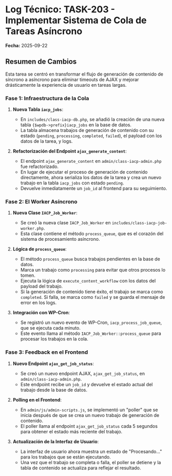 # Log Técnico: TASK-203 - Implementar Sistema de Cola de Tareas Asíncrono

**Fecha:** 2025-09-22

## Resumen de Cambios

Esta tarea se centró en transformar el flujo de generación de contenido de síncrono a asíncrono para eliminar timeouts de AJAX y mejorar drásticamente la experiencia de usuario en tareas largas.

### Fase 1: Infraestructura de la Cola

1.  **Nueva Tabla `iacp_jobs`**:
    *   En `includes/class-iacp-db.php`, se añadió la creación de una nueva tabla `{$wpdb->prefix}iacp_jobs` en la base de datos.
    *   La tabla almacena trabajos de generación de contenido con su estado (`pending`, `processing`, `completed`, `failed`), el payload con los datos de la tarea, y logs.

2.  **Refactorización del Endpoint `ajax_generate_content`**:
    *   El endpoint `ajax_generate_content` en `admin/class-iacp-admin.php` fue refactorizado.
    *   En lugar de ejecutar el proceso de generación de contenido directamente, ahora serializa los datos de la tarea y crea un nuevo trabajo en la tabla `iacp_jobs` con estado `pending`.
    *   Devuelve inmediatamente un `job_id` al frontend para su seguimiento.

### Fase 2: El Worker Asíncrono

1.  **Nueva Clase `IACP_Job_Worker`**:
    *   Se creó la nueva clase `IACP_Job_Worker` en `includes/class-iacp-job-worker.php`.
    *   Esta clase contiene el método `process_queue`, que es el corazón del sistema de procesamiento asíncrono.

2.  **Lógica de `process_queue`**:
    *   El método `process_queue` busca trabajos pendientes en la base de datos.
    *   Marca un trabajo como `processing` para evitar que otros procesos lo tomen.
    *   Ejecuta la lógica de `execute_content_workflow` con los datos del payload del trabajo.
    *   Si la generación de contenido tiene éxito, el trabajo se marca como `completed`. Si falla, se marca como `failed` y se guarda el mensaje de error en los logs.

3.  **Integración con WP-Cron**:
    *   Se registró un nuevo evento de WP-Cron, `iacp_process_job_queue`, que se ejecuta cada minuto.
    *   Este evento llama al método `IACP_Job_Worker::process_queue` para procesar los trabajos en la cola.

### Fase 3: Feedback en el Frontend

1.  **Nuevo Endpoint `ajax_get_job_status`**:
    *   Se creó un nuevo endpoint AJAX, `ajax_get_job_status`, en `admin/class-iacp-admin.php`.
    *   Este endpoint recibe un `job_id` y devuelve el estado actual del trabajo desde la base de datos.

2.  **Polling en el Frontend**:
    *   En `admin/js/admin-scripts.js`, se implementó un "poller" que se inicia después de que se crea un nuevo trabajo de generación de contenido.
    *   El poller llama al endpoint `ajax_get_job_status` cada 5 segundos para obtener el estado más reciente del trabajo.

3.  **Actualización de la Interfaz de Usuario**:
    *   La interfaz de usuario ahora muestra un estado de "Procesando..." para los trabajos que se están ejecutando.
    *   Una vez que el trabajo se completa o falla, el poller se detiene y la tabla de contenido se actualiza para reflejar el resultado.
